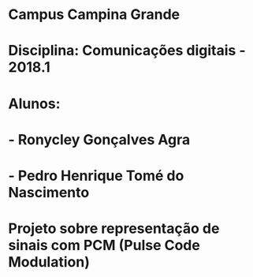 # Campus Campina Grande

# Disciplina: Comunicações digitais - 2018.1
# Alunos:
# - Ronycley Gonçalves Agra
# - Pedro Henrique Tomé do Nascimento
# Projeto sobre representação de sinais com PCM (Pulse Code Modulation)
